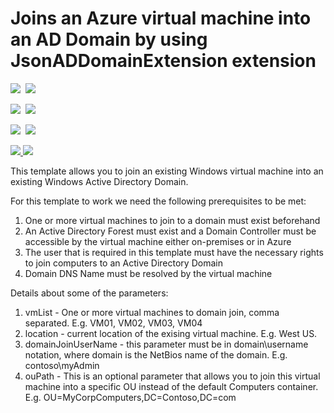 # Joins an Azure virtual machine into an AD Domain by using JsonADDomainExtension extension

<IMG SRC="https://azbotstorage.blob.core.windows.net/badges/201-vm-domain-join-existing/PublicLastTestDate.svg" />&nbsp;
<IMG SRC="https://azbotstorage.blob.core.windows.net/badges/201-vm-domain-join-existing/PublicDeployment.svg" />&nbsp;

<IMG SRC="https://azbotstorage.blob.core.windows.net/badges/201-vm-domain-join-existing/FairfaxLastTestDate.svg" />&nbsp;
<IMG SRC="https://azbotstorage.blob.core.windows.net/badges/201-vm-domain-join-existing/FairfaxDeployment.svg" />&nbsp;

<IMG SRC="https://azbotstorage.blob.core.windows.net/badges/201-vm-domain-join-existing/BestPracticeResult.svg" />&nbsp;
<IMG SRC="https://azbotstorage.blob.core.windows.net/badges/201-vm-domain-join-existing/CredScanResult.svg" />&nbsp;

<a href="https://portal.azure.com/#create/Microsoft.Template/uri/https%3A%2F%2Fraw.githubusercontent.com%2FAzure%2Fazure-quickstart-templates%2Fmaster%2F201-vm-domain-join-existing%2Fazuredeploy.json" target="_blank">
    <img src="http://azuredeploy.net/deploybutton.png"/>
</a>
<a href="https://portal.azure.us/#create/Microsoft.Template/uri/https%3A%2F%2Fraw.githubusercontent.com%2FAzure%2Fazure-quickstart-templates%2Fmaster%2F201-vm-domain-join-existing%2Fazuredeploy.json" target="_blank">
    <img src="http://azuredeploy.net/AzureGov.png"/>
</a>

This template allows you to join an existing Windows virtual machine into an existing Windows Active Directory Domain.

For this template to work we need the following prerequisites to be met:

1. One or more virtual machines to join to a domain must exist beforehand
2. An Active Directory Forest must exist and a Domain Controller must be accessible by the virtual machine either on-premises or in Azure
3. The user that is required in this template must have the necessary rights to join computers to an Active Directory Domain
4. Domain DNS Name must be resolved by the virtual machine

Details about some of the parameters:

1. vmList - One or more virtual machines to domain join, comma separated. E.g. VM01, VM02, VM03, VM04
2. location - current location of the exising virtual machine. E.g. West US.
3. domainJoinUserName - this parameter must be in domain\username notation, where domain is the NetBios name of the domain. E.g. contoso\myAdmin
4. ouPath - This is an optional parameter that allows you to join this virtual machine into a specific OU instead of the default Computers container. E.g. OU=MyCorpComputers,DC=Contoso,DC=com


